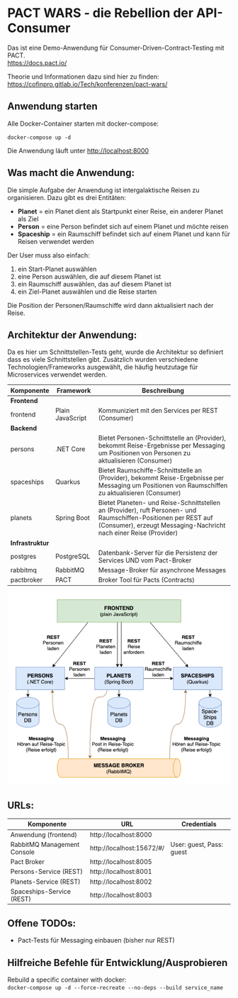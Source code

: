 # PACT WARS - die Rebellion der API-Consumer

Das ist eine Demo-Anwendung für Consumer-Driven-Contract-Testing mit PACT.   
https://docs.pact.io/

Theorie und Informationen dazu sind hier zu finden:   
https://cofinpro.gitlab.io/Tech/konferenzen/pact-wars/

## Anwendung starten

Alle Docker-Container starten mit docker-compose:
```
docker-compose up -d
```

Die Anwendung läuft unter <http://localhost:8000>

## Was macht die Anwendung:

Die simple Aufgabe der Anwendung ist intergalaktische Reisen zu organisieren. 
Dazu gibt es drei Entitäten:
* **Planet** = ein Planet dient als Startpunkt einer Reise, ein anderer Planet als Ziel
* **Person** = eine Person befindet sich auf einem Planet und möchte reisen
* **Spaceship** = ein Raumschiff befindet sich auf einem Planet und kann für Reisen verwendet werden

Der User muss also einfach:
1. ein Start-Planet auswählen
2. eine Person auswählen, die auf diesem Planet ist
3. ein Raumschiff auswählen, das auf diesem Planet ist
4. ein Ziel-Planet auswählen und die Reise starten

Die Position der Personen/Raumschiffe wird dann aktualisiert nach der Reise.

## Architektur der Anwendung:

Da es hier um Schnittstellen-Tests geht, wurde die Architektur so definiert dass es viele Schnittstellen gibt.
Zusätzlich wurden verschiedene Technologien/Frameworks ausgewählt, die häufig heutzutage für Microservices verwendet werden.

| **Komponente** | **Framework**    | **Beschreibung** |
| -------------- | ---------------- | ---------------- |
| **Frontend**                                       |||
| frontend       | Plain JavaScript | Kommuniziert mit den Services per REST (Consumer) |
| **Backend**                                        |||
| persons        | .NET Core        | Bietet Personen-Schnittstelle an (Provider), bekommt Reise-Ergebnisse per Messaging um Positionen von Personen zu aktualisieren (Consumer) | 
| spaceships     | Quarkus          | Bietet Raumschiffe-Schnittstelle an (Provider), bekommt Reise-Ergebnisse per Messaging um Positionen von Raumschiffen zu aktualisieren (Consumer) | 
| planets        | Spring Boot      | Bietet Planeten- und Reise-Schnittstellen an (Provider), ruft Personen- und Raumschiffen-Positionen per REST auf (Consumer), erzeugt Messaging-Nachricht nach einer Reise (Provider) |
| **Infrastruktur**                                  |||
| postgres       | PostgreSQL       | Datenbank-Server für die Persistenz der Services UND vom Pact-Broker |
| rabbitmq       | RabbitMQ         | Message-Broker für asynchrone Messages |
| pactbroker     | PACT             | Broker Tool für Pacts (Contracts) |

![Architektur-Diagramm](PACT-Wars-Architektur-klein.png)

## URLs:

| **Komponente**              | **URL** | Credentials |
| --------------------------- | ------- | ----------- |
| Anwendung (frontend)        | http://localhost:8000 |  |
| RabbitMQ Management Console | http://localhost:15672/#/ | User: guest, Pass: guest |
| Pact Broker                 | http://localhost:8005 |  |
| Persons-Service (REST)      | http://localhost:8001 |  |
| Planets-Service (REST)      | http://localhost:8002 |  |
| Spaceships-Service (REST)   | http://localhost:8003 |  |

## Offene TODOs:
* Pact-Tests für Messaging einbauen (bisher nur REST)

## Hilfreiche Befehle für Entwicklung/Ausprobieren

Rebuild a specific container with docker:   
`docker-compose up -d --force-recreate --no-deps --build service_name`


